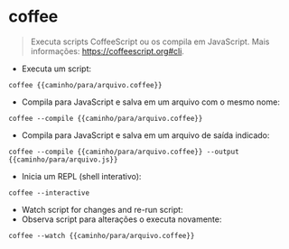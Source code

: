 # coffee

> Executa scripts CoffeeScript ou os compila em JavaScript.
> Mais informações: <https://coffeescript.org#cli>.

- Executa um script:

`coffee {{caminho/para/arquivo.coffee}}`

- Compila para JavaScript e salva em um arquivo com o mesmo nome:

`coffee --compile {{caminho/para/arquivo.coffee}}`

- Compila para JavaScript e salva em um arquivo de saída indicado:

`coffee --compile {{caminho/para/arquivo.coffee}} --output {{caminho/para/arquivo.js}}`

- Inicia um REPL (shell interativo):

`coffee --interactive`

- Watch script for changes and re-run script:
- Observa script para alterações o executa novamente:

`coffee --watch {{caminho/para/arquivo.coffee}}`

